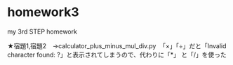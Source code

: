 # homework3
my 3rd STEP homework

★宿題1,宿題2　→calculator_plus_minus_mul_div.py 
  「×」「÷」だと「Invalid character found: ?」と表示されてしまうので、代わりに「*」 と「/」を使った
